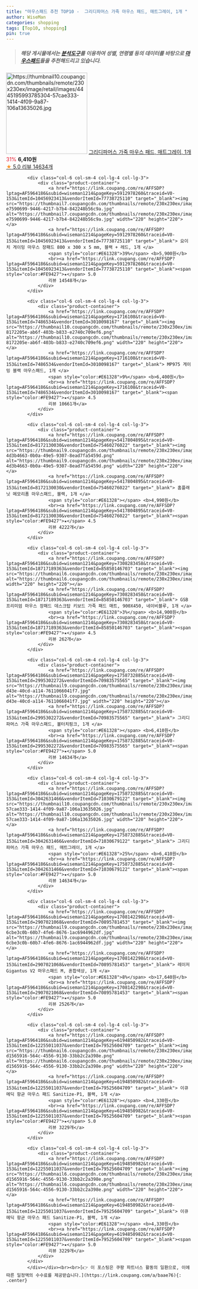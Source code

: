 ```yaml
---
title: "마우스패드 추천 TOP10 -  그리디파머스 가죽 마우스 패드, 매트그레이, 1개 "
author: WiseMan
categories: shopping
tags: [Top10, shopping]
pin: true
---
```


> ##### 해당 게시물에서는 [**분석도구**](https://itemscout.io/)를 이용하여 **성별**, **연령별** 등의 데이터를 바탕으로 [**마우스패드**](https://link.coupang.com/a/baae76)들을 추천해드리고 있습니다.
<div class="container"><div class="row">
            <div class="col-6 col-sm-4 col-lg-4 col-lg-3">
                <div class="product-container">
                    <a href="https://link.coupang.com/re/AFFSDP?lptag=AF5964186&subid=wiseman1214&pageKey=1758732885&traceid=V0-153&itemId=3042631466&vendorItemId=71030679122" target="_blank"><img src="https://thumbnail10.coupangcdn.com/thumbnails/remote/230x230ex/image/retail/images/4445195993785304-57cae333-1414-4f09-9a87-106a13635026.jpg" alt="https://thumbnail10.coupangcdn.com/thumbnails/remote/230x230ex/image/retail/images/4445195993785304-57cae333-1414-4f09-9a87-106a13635026.jpg" width="220" height="220"></a>
                    <a href="https://link.coupang.com/re/AFFSDP?lptag=AF5964186&subid=wiseman1214&pageKey=1758732885&traceid=V0-153&itemId=3042631466&vendorItemId=71030679122" target="_blank"> 그리디파머스 가죽 마우스 패드, 매트그레이, 1개 </a>
                    <span style="color:#E61328">31%</span> <b>6,410원</b>
                    <br><a href="https://link.coupang.com/re/AFFSDP?lptag=AF5964186&subid=wiseman1214&pageKey=1758732885&traceid=V0-153&itemId=3042631466&vendorItemId=71030679122" target="_blank"><span style="color:#FE9427">★</span> 5.0
                    리뷰 14634개</a>
                </div>
            </div>
            
            <div class="col-6 col-sm-4 col-lg-4 col-lg-3">
                <div class="product-container">
                    <a href="https://link.coupang.com/re/AFFSDP?lptag=AF5964186&subid=wiseman1214&pageKey=5912978260&traceid=V0-153&itemId=10456923413&vendorItemId=77738725110" target="_blank"><img src="https://thumbnail7.coupangcdn.com/thumbnails/remote/230x230ex/image/retail/images/542173684613292-e7590699-9446-4217-b7b4-842248b56c9a.jpg" alt="https://thumbnail7.coupangcdn.com/thumbnails/remote/230x230ex/image/retail/images/542173684613292-e7590699-9446-4217-b7b4-842248b56c9a.jpg" width="220" height="220"></a>
                    <a href="https://link.coupang.com/re/AFFSDP?lptag=AF5964186&subid=wiseman1214&pageKey=5912978260&traceid=V0-153&itemId=10456923413&vendorItemId=77738725110" target="_blank"> 요이치 게이밍 마우스 장패드 800 x 300 x 5 mm, 블랙 + 레드, 1개 </a>
                    <span style="color:#E61328">39%</span> <b>5,900원</b>
                    <br><a href="https://link.coupang.com/re/AFFSDP?lptag=AF5964186&subid=wiseman1214&pageKey=5912978260&traceid=V0-153&itemId=10456923413&vendorItemId=77738725110" target="_blank"><span style="color:#FE9427">★</span> 5.0
                    리뷰 14548개</a>
                </div>
            </div>
            
            <div class="col-6 col-sm-4 col-lg-4 col-lg-3">
                <div class="product-container">
                    <a href="https://link.coupang.com/re/AFFSDP?lptag=AF5964186&subid=wiseman1214&pageKey=1716108&traceid=V0-153&itemId=7486534&vendorItemId=3010098167" target="_blank"><img src="https://thumbnail10.coupangcdn.com/thumbnails/remote/230x230ex/image/retail/images/2263420520625520-8172205e-ab6f-403b-b833-e2740c709ef6.png" alt="https://thumbnail10.coupangcdn.com/thumbnails/remote/230x230ex/image/retail/images/2263420520625520-8172205e-ab6f-403b-b833-e2740c709ef6.png" width="220" height="220"></a>
                    <a href="https://link.coupang.com/re/AFFSDP?lptag=AF5964186&subid=wiseman1214&pageKey=1716108&traceid=V0-153&itemId=7486534&vendorItemId=3010098167" target="_blank"> MP975 게이밍 블랙 마우스패드, 1개 </a>
                    <span style="color:#E61328">9%</span> <b>6,400원</b>
                    <br><a href="https://link.coupang.com/re/AFFSDP?lptag=AF5964186&subid=wiseman1214&pageKey=1716108&traceid=V0-153&itemId=7486534&vendorItemId=3010098167" target="_blank"><span style="color:#FE9427">★</span> 4.5
                    리뷰 10661개</a>
                </div>
            </div>
            
            <div class="col-6 col-sm-4 col-lg-4 col-lg-3">
                <div class="product-container">
                    <a href="https://link.coupang.com/re/AFFSDP?lptag=AF5964186&subid=wiseman1214&pageKey=5417804895&traceid=V0-153&itemId=8172130030&vendorItemId=75460276022" target="_blank"><img src="https://thumbnail9.coupangcdn.com/thumbnails/remote/230x230ex/image/retail/images/7208709477034583-4d3b4663-0b0a-49e5-9307-8ead7fa5459d.png" alt="https://thumbnail9.coupangcdn.com/thumbnails/remote/230x230ex/image/retail/images/7208709477034583-4d3b4663-0b0a-49e5-9307-8ead7fa5459d.png" width="220" height="220"></a>
                    <a href="https://link.coupang.com/re/AFFSDP?lptag=AF5964186&subid=wiseman1214&pageKey=5417804895&traceid=V0-153&itemId=8172130030&vendorItemId=75460276022" target="_blank"> 홈플래닛 메모리폼 마우스패드, 블랙, 1개 </a>
                    <span style="color:#E61328"></span> <b>4,990원</b>
                    <br><a href="https://link.coupang.com/re/AFFSDP?lptag=AF5964186&subid=wiseman1214&pageKey=5417804895&traceid=V0-153&itemId=8172130030&vendorItemId=75460276022" target="_blank"><span style="color:#FE9427">★</span> 4.5
                    리뷰 4222개</a>
                </div>
            </div>
            
            <div class="col-6 col-sm-4 col-lg-4 col-lg-3">
                <div class="product-container">
                    <a href="https://link.coupang.com/re/AFFSDP?lptag=AF5964186&subid=wiseman1214&pageKey=7308283458&traceid=V0-153&itemId=18717189363&vendorItemId=85850146703" target="_blank"><img src="https://thumbnail6.coupangcdn.com/thumbnails/remote/230x230ex/image/vendor_inventory/a9fa/43570c1a3ba1210895864a40e608953a7418aa6fc922d36466caee526f63.png" alt="https://thumbnail6.coupangcdn.com/thumbnails/remote/230x230ex/image/vendor_inventory/a9fa/43570c1a3ba1210895864a40e608953a7418aa6fc922d36466caee526f63.png" width="220" height="220"></a>
                    <a href="https://link.coupang.com/re/AFFSDP?lptag=AF5964186&subid=wiseman1214&pageKey=7308283458&traceid=V0-153&itemId=18717189363&vendorItemId=85850146703" target="_blank"> GSB 프리미엄 마우스 장패드 데스크탑 키보드 가죽 패드 매트, 900X450, 네이비블루, 1개 </a>
                    <span style="color:#E61328">3%</span> <b>14,900원</b>
                    <br><a href="https://link.coupang.com/re/AFFSDP?lptag=AF5964186&subid=wiseman1214&pageKey=7308283458&traceid=V0-153&itemId=18717189363&vendorItemId=85850146703" target="_blank"><span style="color:#FE9427">★</span> 4.5
                    리뷰 262개</a>
                </div>
            </div>
            
            <div class="col-6 col-sm-4 col-lg-4 col-lg-3">
                <div class="product-container">
                    <a href="https://link.coupang.com/re/AFFSDP?lptag=AF5964186&subid=wiseman1214&pageKey=1758732885&traceid=V0-153&itemId=2995302272&vendorItemId=70983575565" target="_blank"><img src="https://thumbnail9.coupangcdn.com/thumbnails/remote/230x230ex/image/retail/images/2020/06/28/14/6/5099db85-d43e-40cd-a114-7611066041f7.jpg" alt="https://thumbnail9.coupangcdn.com/thumbnails/remote/230x230ex/image/retail/images/2020/06/28/14/6/5099db85-d43e-40cd-a114-7611066041f7.jpg" width="220" height="220"></a>
                    <a href="https://link.coupang.com/re/AFFSDP?lptag=AF5964186&subid=wiseman1214&pageKey=1758732885&traceid=V0-153&itemId=2995302272&vendorItemId=70983575565" target="_blank"> 그리디파머스 가죽 마우스패드, 볼터치핑크, 1개 </a>
                    <span style="color:#E61328"></span> <b>6,410원</b>
                    <br><a href="https://link.coupang.com/re/AFFSDP?lptag=AF5964186&subid=wiseman1214&pageKey=1758732885&traceid=V0-153&itemId=2995302272&vendorItemId=70983575565" target="_blank"><span style="color:#FE9427">★</span> 5.0
                    리뷰 14634개</a>
                </div>
            </div>
            
            <div class="col-6 col-sm-4 col-lg-4 col-lg-3">
                <div class="product-container">
                    <a href="https://link.coupang.com/re/AFFSDP?lptag=AF5964186&subid=wiseman1214&pageKey=1758732885&traceid=V0-153&itemId=3042631466&vendorItemId=71030679122" target="_blank"><img src="https://thumbnail10.coupangcdn.com/thumbnails/remote/230x230ex/image/retail/images/4445195993785304-57cae333-1414-4f09-9a87-106a13635026.jpg" alt="https://thumbnail10.coupangcdn.com/thumbnails/remote/230x230ex/image/retail/images/4445195993785304-57cae333-1414-4f09-9a87-106a13635026.jpg" width="220" height="220"></a>
                    <a href="https://link.coupang.com/re/AFFSDP?lptag=AF5964186&subid=wiseman1214&pageKey=1758732885&traceid=V0-153&itemId=3042631466&vendorItemId=71030679122" target="_blank"> 그리디파머스 가죽 마우스 패드, 매트그레이, 1개 </a>
                    <span style="color:#E61328">25%</span> <b>6,410원</b>
                    <br><a href="https://link.coupang.com/re/AFFSDP?lptag=AF5964186&subid=wiseman1214&pageKey=1758732885&traceid=V0-153&itemId=3042631466&vendorItemId=71030679122" target="_blank"><span style="color:#FE9427">★</span> 5.0
                    리뷰 14634개</a>
                </div>
            </div>
            
            <div class="col-6 col-sm-4 col-lg-4 col-lg-3">
                <div class="product-container">
                    <a href="https://link.coupang.com/re/AFFSDP?lptag=AF5964186&subid=wiseman1214&pageKey=1708142298&traceid=V0-153&itemId=2907021068&vendorItemId=70895781453" target="_blank"><img src="https://thumbnail9.coupangcdn.com/thumbnails/remote/230x230ex/image/retail/images/3838096633748100-6cbe3c0b-60b7-4fe6-8676-1ac6944962df.jpg" alt="https://thumbnail9.coupangcdn.com/thumbnails/remote/230x230ex/image/retail/images/3838096633748100-6cbe3c0b-60b7-4fe6-8676-1ac6944962df.jpg" width="220" height="220"></a>
                    <a href="https://link.coupang.com/re/AFFSDP?lptag=AF5964186&subid=wiseman1214&pageKey=1708142298&traceid=V0-153&itemId=2907021068&vendorItemId=70895781453" target="_blank"> 레이저 Gigantus V2 마우스패드 M, 혼합색상, 1개 </a>
                    <span style="color:#E61328">8%</span> <b>17,640원</b>
                    <br><a href="https://link.coupang.com/re/AFFSDP?lptag=AF5964186&subid=wiseman1214&pageKey=1708142298&traceid=V0-153&itemId=2907021068&vendorItemId=70895781453" target="_blank"><span style="color:#FE9427">★</span> 5.0
                    리뷰 2526개</a>
                </div>
            </div>
            
            <div class="col-6 col-sm-4 col-lg-4 col-lg-3">
                <div class="product-container">
                    <a href="https://link.coupang.com/re/AFFSDP?lptag=AF5964186&subid=wiseman1214&pageKey=6194850982&traceid=V0-153&itemId=12255011037&vendorItemId=79525604709" target="_blank"><img src="https://thumbnail6.coupangcdn.com/thumbnails/remote/230x230ex/image/retail/images/10900116089044946-d1565916-564c-4556-9130-33bb2c2a398e.png" alt="https://thumbnail6.coupangcdn.com/thumbnails/remote/230x230ex/image/retail/images/10900116089044946-d1565916-564c-4556-9130-33bb2c2a398e.png" width="220" height="220"></a>
                    <a href="https://link.coupang.com/re/AFFSDP?lptag=AF5964186&subid=wiseman1214&pageKey=6194850982&traceid=V0-153&itemId=12255011037&vendorItemId=79525604709" target="_blank"> 이큐메딕 항균 마우스 패드 Sanitize-P1, 블랙, 1개 </a>
                    <span style="color:#E61328"></span> <b>4,330원</b>
                    <br><a href="https://link.coupang.com/re/AFFSDP?lptag=AF5964186&subid=wiseman1214&pageKey=6194850982&traceid=V0-153&itemId=12255011037&vendorItemId=79525604709" target="_blank"><span style="color:#FE9427">★</span> 5.0
                    리뷰 3229개</a>
                </div>
            </div>
            
            <div class="col-6 col-sm-4 col-lg-4 col-lg-3">
                <div class="product-container">
                    <a href="https://link.coupang.com/re/AFFSDP?lptag=AF5964186&subid=wiseman1214&pageKey=6194850982&traceid=V0-153&itemId=12255011037&vendorItemId=79525604709" target="_blank"><img src="https://thumbnail6.coupangcdn.com/thumbnails/remote/230x230ex/image/retail/images/10900116089044946-d1565916-564c-4556-9130-33bb2c2a398e.png" alt="https://thumbnail6.coupangcdn.com/thumbnails/remote/230x230ex/image/retail/images/10900116089044946-d1565916-564c-4556-9130-33bb2c2a398e.png" width="220" height="220"></a>
                    <a href="https://link.coupang.com/re/AFFSDP?lptag=AF5964186&subid=wiseman1214&pageKey=6194850982&traceid=V0-153&itemId=12255011037&vendorItemId=79525604709" target="_blank"> 이큐메딕 항균 마우스 패드 Sanitize-P1, 블랙, 1개 </a>
                    <span style="color:#E61328"></span> <b>4,330원</b>
                    <br><a href="https://link.coupang.com/re/AFFSDP?lptag=AF5964186&subid=wiseman1214&pageKey=6194850982&traceid=V0-153&itemId=12255011037&vendorItemId=79525604709" target="_blank"><span style="color:#FE9427">★</span> 5.0
                    리뷰 3229개</a>
                </div>
            </div>
            </div></div><br><br>[👉 이 포스팅은 쿠팡 파트너스 활동의 일환으로, 이에 따른 일정액의 수수료를 제공받습니다.](https://link.coupang.com/a/baae76){: .center}